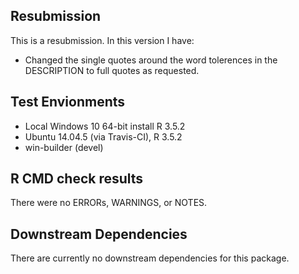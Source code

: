 ## Resubmission
This is a resubmission. In this version I have:

* Changed the single quotes around the word tolerences in the DESCRIPTION
to full quotes as requested.

## Test Envionments
* Local Windows 10 64-bit install R 3.5.2 
* Ubuntu 14.04.5 (via Travis-CI), R 3.5.2
* win-builder (devel)

## R CMD check results
There were no ERRORs, WARNINGS, or NOTES.

## Downstream Dependencies
There are currently no downstream dependencies for this package.
